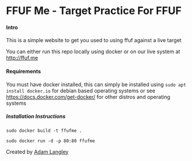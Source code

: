 # FFUF Me - Target Practice For FFUF

#### Intro

This is a simple website to get you used to using ffuf against a live target

You can either run this repo locally using docker or on our live system at http://ffuf.me

#### Requirements
You must have docker installed, this can simply be installed using `sudo apt install docker.io` for debian based operating systems or see https://docs.docker.com/get-docker/ for other distros and operating systems




##### Installation Instructions
`
sudo docker build -t ffufme .
`

`sudo docker run -d -p 80:80 ffufme`

Created by [Adam Langley](https://twitter.com/adamtlangley)
